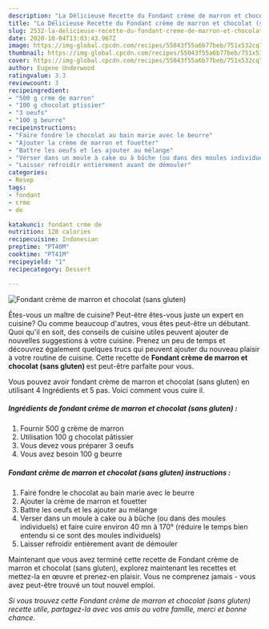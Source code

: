```yaml
---
description: "La Délicieuse Recette du Fondant crème de marron et chocolat (sans gluten)"
title: "La Délicieuse Recette du Fondant crème de marron et chocolat (sans gluten)"
slug: 2532-la-delicieuse-recette-du-fondant-creme-de-marron-et-chocolat-sans-gluten
date: 2020-10-04T13:03:43.967Z
image: https://img-global.cpcdn.com/recipes/55043f55a6b77beb/751x532cq70/fondant-creme-de-marron-et-chocolat-sans-gluten-photo-principale-de-la-recette.jpg
thumbnail: https://img-global.cpcdn.com/recipes/55043f55a6b77beb/751x532cq70/fondant-creme-de-marron-et-chocolat-sans-gluten-photo-principale-de-la-recette.jpg
cover: https://img-global.cpcdn.com/recipes/55043f55a6b77beb/751x532cq70/fondant-creme-de-marron-et-chocolat-sans-gluten-photo-principale-de-la-recette.jpg
author: Eugene Underwood
ratingvalue: 3.3
reviewcount: 3
recipeingredient:
- "500 g crme de marron"
- "100 g chocolat ptissier"
- "3 oeufs"
- "100 g beurre"
recipeinstructions:
- "Faire fondre le chocolat au bain marie avec le beurre"
- "Ajouter la crème de marron et fouetter"
- "Battre les oeufs et les ajouter au mélange"
- "Verser dans un moule à cake ou à bûche (ou dans des moules individuels) et faire cuire environ 40 mn à 170° (réduire le temps bien entendu si ce sont des moules individuels)"
- "Laisser refroidir entièrement avant de démouler"
categories:
- Resep
tags:
- fondant
- crme
- de

katakunci: fondant crme de 
nutrition: 128 calories
recipecuisine: Indonesian
preptime: "PT40M"
cooktime: "PT41M"
recipeyield: "1"
recipecategory: Dessert

---
```



![Fondant crème de marron et chocolat (sans gluten)](https://img-global.cpcdn.com/recipes/55043f55a6b77beb/751x532cq70/fondant-creme-de-marron-et-chocolat-sans-gluten-photo-principale-de-la-recette.jpg)

Êtes-vous un maître de cuisine? Peut-être êtes-vous juste un expert en cuisine? Ou comme beaucoup d'autres, vous êtes peut-être un débutant. Quoi qu'il en soit, des conseils de cuisine utiles peuvent ajouter de nouvelles suggestions à votre cuisine. Prenez un peu de temps et découvrez également quelques trucs qui peuvent ajouter du nouveau plaisir à votre routine de cuisine. Cette recette de <strong> Fondant crème de marron et chocolat (sans gluten) </strong> est peut-être parfaite pour vous.

<!--inarticleads1-->

Vous pouvez avoir fondant crème de marron et chocolat (sans gluten) en utilisant 4 Ingrédients et 5 pas. Voici comment vous cuire il.

##### Ingrédients de fondant crème de marron et chocolat (sans gluten) :

1. Fournir 500 g crème de marron
1. Utilisation 100 g chocolat pâtissier
1. Vous devez vous préparer 3 oeufs
1. Vous avez besoin 100 g beurre




<!--inarticleads2-->

##### Fondant crème de marron et chocolat (sans gluten) instructions :

1. Faire fondre le chocolat au bain marie avec le beurre
1. Ajouter la crème de marron et fouetter
1. Battre les oeufs et les ajouter au mélange
1. Verser dans un moule à cake ou à bûche (ou dans des moules individuels) et faire cuire environ 40 mn à 170° (réduire le temps bien entendu si ce sont des moules individuels)
1. Laisser refroidir entièrement avant de démouler




<!--inarticleads1-->

<p>
Maintenant que vous avez terminé cette recette de Fondant crème de marron et chocolat (sans gluten), explorez maintenant les recettes et mettez-la en œuvre et prenez-en plaisir. Vous ne comprenez jamais - vous avez peut-être trouvé un tout nouvel emploi.
</p>

<p>
<i>Si vous trouvez cette Fondant crème de marron et chocolat (sans gluten) recette utile, partagez-la avec vos amis ou votre famille, merci et bonne chance.</i>
</p>
